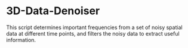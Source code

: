 # 3D-Data-Denoiser
 This script determines important frequencies from a set of noisy spatial data at different time points, and filters the noisy data to extract useful information. 

